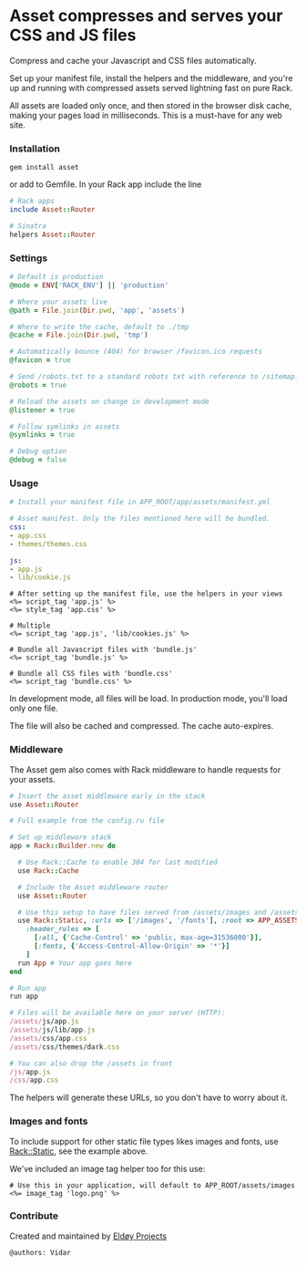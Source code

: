 # Asset compresses and serves your CSS and JS files

Compress and cache your Javascript and CSS files automatically.

Set up your manifest file, install the helpers and the middleware, and you're up and running with compressed assets served lightning fast on pure Rack.

All assets are loaded only once, and then stored in the browser disk cache, making your pages load in milliseconds. This is a must-have for any web site.

### Installation
```
gem install asset
```
or add to Gemfile. In your Rack app include the line
```ruby
# Rack apps
include Asset::Router

# Sinatra
helpers Asset::Router
```

### Settings
```ruby
# Default is production
@mode = ENV['RACK_ENV'] || 'production'

# Where your assets live
@path = File.join(Dir.pwd, 'app', 'assets')

# Where to write the cache, default to ./tmp
@cache = File.join(Dir.pwd, 'tmp')

# Automatically bounce (404) for browser /favicon.ico requests
@favicon = true

# Send /robots.txt to a standard robots txt with reference to /sitemap.xml
@robots = true

# Reload the assets on change in development mode
@listener = true

# Follow symlinks in assets
@symlinks = true

# Debug option
@debug = false
```

### Usage
```yaml
# Install your manifest file in APP_ROOT/app/assets/manifest.yml

# Asset manifest. Only the files mentioned here will be bundled.
css:
- app.css
- themes/themes.css

js:
- app.js
- lib/cookie.js
```

```erb
# After setting up the manifest file, use the helpers in your views
<%= script_tag 'app.js' %>
<%= style_tag 'app.css' %>

# Multiple
<%= script_tag 'app.js', 'lib/cookies.js' %>

# Bundle all Javascript files with 'bundle.js'
<%= script_tag 'bundle.js' %>

# Bundle all CSS files with 'bundle.css'
<%= script_tag 'bundle.css' %>
```

In development mode, all files will be load. In production mode, you'll load only one file.

The file will also be cached and compressed. The cache auto-expires.

### Middleware
The Asset gem also comes with Rack middleware to handle requests for your assets.

```ruby
# Insert the asset middleware early in the stack
use Asset::Router

# Full example from the config.ru file

# Set up middleware stack
app = Rack::Builder.new do

  # Use Rack::Cache to enable 304 for last modified
  use Rack::Cache

  # Include the Asset middleware router
  use Asset::Router

  # Use this setup to have files served from /assets/images and /assets/fonts
  use Rack::Static, :urls => ['/images', '/fonts'], :root => APP_ASSETS,
    :header_rules => [
      [:all, {'Cache-Control' => 'public, max-age=31536000'}],
      [:fonts, {'Access-Control-Allow-Origin' => '*'}]
    ]
  run App # Your app goes here
end

# Run app
run app

# Files will be available here on your server (HTTP):
/assets/js/app.js
/assets/js/lib/app.js
/assets/css/app.css
/assets/css/themes/dark.css

# You can also drop the /assets in front
/js/app.js
/css/app.css
```

The helpers will generate these URLs, so you don't have to worry about it.

### Images and fonts

To include support for other static file types likes images and fonts, use [Rack::Static,](https://github.com/rack/rack/blob/master/lib/rack/static.rb) see the example above.


We've included an image tag helper too for this use:
```erb
# Use this in your application, will default to APP_ROOT/assets/images
<%= image_tag 'logo.png' %>
```

### Contribute

Created and maintained by [Eldøy Projects](https://eldoy.com)

`@authors: Vidar`
